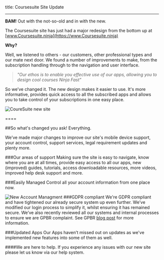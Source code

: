 title: Coursesuite Site Update

----

**BAM!** Out with the not-so-old and in with the new.  

The Coursesuite site has just had a major redesign from the bottom up at [www.Coursesuite.ninja](https://www.Coursesuite.ninja)

**Why?**


Well, we listened to others - our customers, other professional types and our mate next door. We found a number of improvements to make, from the subscription handling through to the navigation and user interface. 

> *"Our ethos is to enable you effective use of our apps, allowing you to design cool courses Ninja Fast"*

So we’ve changed it. The new design makes it easier to use. It's more informative, provides quick access to all the subscribed apps and allows you to take control of your subscriptions in one easy place. 

<img src="https://www.Coursesuite.ninja/img/32b291c856f474d911fc394c800b98c4.png" alt="CoureSuite new site" style="max-width:70%">



====

##So what's changed you ask! Everything. 

We’ve made major changes to improve our site's mobile device support, your account control, support services, legal requirement updates and plenty more. 

###Our areas of support
Making sure the site is easy to navigate, know where you are at all times, provide easy access to all our apps, new (improved) guides, tutorials, access downloadable resources, more videos, improved help desk support and more. 

###Easily Managed 
Control all your account information from one place now.

![New Account Managment](https://www.Coursesuite.ninja/img/91c0839fc72111e1fc38fb0106abf034.png)
###GDPR compliant
We're GDPR compliant and have tightened our already secure system up even further. We’ve modified our login process to simplify it, whilst ensuring it has remained secure. We’ve also recently reviewed all our systems and internal processes to ensure we are GPBR complaint. See GPBR [blog post](https://www.Coursesuite.ninja/blog/gdpr-ready) for more information.

###Updated Apps
Our Apps haven’t missed out on updates as we've implemented new features into some of them as well.

####We are here to help. If you experience any issues with our new site please let us know via our help system.

